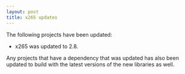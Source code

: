 ```yaml
---
layout: post
title: x265 updates
---
```


The following projects have been updated:
* x265 was updated to 2.8.

Any projects that have a dependency that was updated has also been updated to build with the latest versions of the new libraries as well.